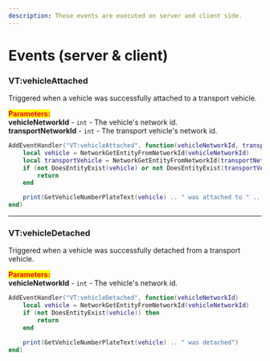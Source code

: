 ```yaml
---
description: These events are executed on server and client side.
---
```


# Events (server & client)

### VT:vehicleAttached

Triggered when a vehicle was successfully attached to a transport vehicle.

<mark style="color:red;">**Parameters:**</mark>\
**vehicleNetworkId** - `int` - The vehicle's network id.\
**transportNetworkId** - `int` - The transport vehicle's network id.

```lua
AddEventHandler("VT:vehicleAttached", function(vehicleNetworkId, transportNetworkId)
    local vehicle = NetworkGetEntityFromNetworkId(vehicleNetworkId)
    local transportVehicle = NetworkGetEntityFromNetworkId(transportNetworkId)
    if (not DoesEntityExist(vehicle) or not DoesEntityExist(transportVehicle)) then
        return
    end

    print(GetVehicleNumberPlateText(vehicle) .. " was attached to " .. GetVehicleNumberPlateText(transportVehicle))
end)
```

***

### VT:vehicleDetached

Triggered when a vehicle was successfully detached from a transport vehicle.

<mark style="color:red;">**Parameters:**</mark>\
**vehicleNetworkId** - `int` - The vehicle's network id.

```lua
AddEventHandler("VT:vehicleDetached", function(vehicleNetworkId)
    local vehicle = NetworkGetEntityFromNetworkId(vehicleNetworkId)
    if (not DoesEntityExist(vehicle)) then
        return
    end

    print(GetVehicleNumberPlateText(vehicle) .. " was detached")
end)
```
